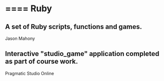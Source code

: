 ====
Ruby
====
A set of Ruby scripts, functions and games.
------------
Jason Mahony

Interactive "studio_game" application completed as part of course work.
-----------------------
Pragmatic Studio Online

